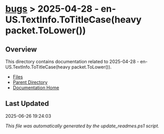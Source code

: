 # [bugs](../) > 2025-04-28 - en-US.TextInfo.ToTitleCase(heavy packet.ToLower())

## Overview
This directory contains documentation related to 2025-04-28 - en-US.TextInfo.ToTitleCase(heavy packet.ToLower()).

- [Files](#files)
- [Parent Directory](../)
- [Documentation Home](../../)

## Last Updated

2025-06-26 19:24:03

*This file was automatically generated by the update_readmes.ps1 script.*



